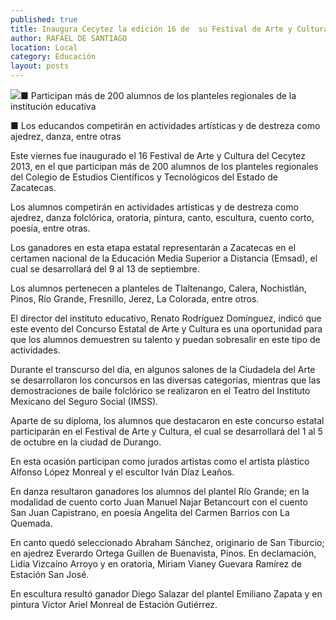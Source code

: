 ```yaml
---
published: true
title: Inaugura Cecytez la edición 16 de  su Festival de Arte y Cultura 2013
author: RAFAEL DE SANTIAGO
location: Local
category: Educación
layout: posts
---
```


![](http://i.imgur.com/0UZbc9Bm.jpg)■ Participan más de 200 alumnos de los planteles regionales de la institución educativa

■ Los educandos competirán en actividades artísticas y de destreza como ajedrez, danza, entre otras

Este viernes fue inaugurado el 16 Festival de Arte y Cultura del Cecytez 2013, en el que participan más de 200 alumnos de los planteles regionales del Colegio de Estudios Científicos y Tecnológicos del Estado de Zacatecas.

Los alumnos competirán en actividades artísticas y de destreza como ajedrez, danza folclórica, oratoria, pintura, canto, escultura, cuento corto, poesía, entre otras.

Los ganadores en esta etapa estatal representarán a Zacatecas en el certamen nacional de la Educación Media Superior a Distancia (Emsad), el cual se desarrollará del 9 al 13 de septiembre.

Los alumnos pertenecen a planteles de Tlaltenango, Calera, Nochistlán, Pinos, Río Grande, Fresnillo, Jerez, La Colorada, entre otros. 

El director del instituto educativo, Renato Rodríguez Domínguez, indicó que este evento del Concurso Estatal de Arte y Cultura es una oportunidad para que los alumnos demuestren su talento y puedan sobresalir en este tipo de actividades.

Durante el transcurso del día, en algunos salones de la Ciudadela del Arte se desarrollaron los concursos en las diversas categorías, mientras que las demostraciones de baile folclórico se realizaron en el Teatro del Instituto Mexicano del Seguro Social (IMSS).

Aparte de su diploma, los alumnos que destacaron en este concurso estatal participarán en el Festival de Arte y Cultura, el cual se desarrollará del 1 al 5 de octubre en la ciudad de Durango.

En esta ocasión participan como jurados artistas como el artista plástico Alfonso López Monreal y el escultor Iván Díaz Leaños.

En danza resultaron ganadores los alumnos del plantel Río Grande; en la modalidad de cuento corto Juan Manuel Najar Betancourt con el cuento San Juan Capistrano, en poesía Angelita del Carmen Barrios con La Quemada.

En canto quedó seleccionado Abraham Sánchez, originario de San Tiburcio; en ajedrez Everardo Ortega Guillen de Buenavista, Pinos. En declamación, Lidia Vizcaíno Arroyo y en oratoria, Miriam Vianey Guevara Ramírez de Estación San José.

En escultura resultó ganador Diego Salazar del plantel Emiliano Zapata y en pintura Víctor Ariel Monreal de Estación Gutiérrez.
